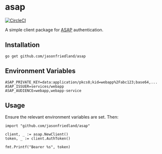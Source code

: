 asap
====

[![CircleCI](https://circleci.com/gh/jasonfriedland/asap/tree/main.svg?style=svg)](https://circleci.com/gh/jasonfriedland/asap/tree/main)

A simple client package for [ASAP](https://s2sauth.bitbucket.io/) authentication.

Installation
------------

```shell
go get github.com/jasonfriedland/asap
```

Environment Variables
---------------------

```shell
ASAP_PRIVATE_KEY=data:application/pkcs8;kid=webapp%2Fabc123;base64,...
ASAP_ISSUER=services/webapp
ASAP_AUDIENCE=webapp,webapp-service
```

Usage
-----

Ensure the relevant environment variables are set. Then:

```golang
import "github.com/jasonfriedland/asap"

client, _ := asap.NewClient()
token, _ := client.AuthToken()

fmt.Printf("Bearer %s", token)
```
